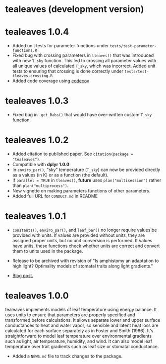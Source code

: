 # tealeaves (development version)

# tealeaves 1.0.4

* Added unit tests for parameter functions under `tests/test-parameter-functions.R`
* Fixed bug with crossing parameters in `tleaves()` that was introduced with new `T_sky` function. This led to crossing all parameter values with all unique values of calculated `T_sky`, which was incorrect. Added unit tests to ensuring that crossing is done correctly under `tests/test-tleaves-crossing.R`
* Added code coverage using [codecov](https://codecov.io/gh/cdmuir/tealeaves?branch=master)

# tealeaves 1.0.3

* Fixed bug in `.get_Rabs()` that would have over-written custom `T_sky` function.

# tealeaves 1.0.2

* Added citation to published paper. See `citation(package = "tealeaves")`.
* Compatible with **dplyr 1.0.0**
* In `enviro_par()`, "sky" temperature (`T_sky`) can now be provided directly as a values (in K) or as a function (the default).
* If `parallel = TRUE` in `tleaves()`, **future** uses `plan("multisession")` rather than `plan("multiprocess")`.
* New vignette on making parameters functions of other parameters.
* Added full URL for `CONDUCT.md` in README

# tealeaves 1.0.1

* `constants()`, `enviro_par()`, and `leaf_par()` no longer require values be provided with units. If values are provided without units, they are assigned proper units, but no unit conversion is performed. If values have units, these functions check whether units are correct and convert them to units used in the package.

* Release to be archived with revision of "Is amphistomy an adaptation to high light? Optimality models of stomatal traits along light gradients."

* [Blog post.](https://cdmuir.netlify.app/post/2019-05-21-phyteclub/)

# tealeaves 1.0.0

tealeaves implements models of leaf temperature using energy balance. It uses units to ensure that parameters are properly specified and transformed before calculations. It allows separate lower and upper surface conductances to heat and water vapor, so sensible and latent heat loss are calculated for each surface separately as in Foster and Smith (1986). It's straightforward to model leaf temperature over environmental gradients such as light, air temperature, humidity, and wind. It can also model leaf temperature over trait gradients such as leaf size or stomatal conductance.

* Added a `NEWS.md` file to track changes to the package.
